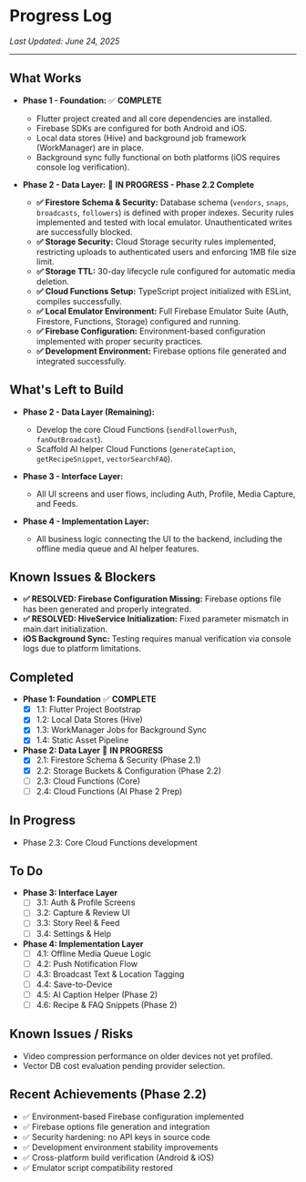 # Progress Log

*Last Updated: June 24, 2025*

---

## What Works

-   **Phase 1 - Foundation:** ✅ **COMPLETE**
    -   Flutter project created and all core dependencies are installed.
    -   Firebase SDKs are configured for both Android and iOS.
    -   Local data stores (Hive) and background job framework (WorkManager) are in place.
    -   Background sync fully functional on both platforms (iOS requires console log verification).

-   **Phase 2 - Data Layer:** 🔄 **IN PROGRESS - Phase 2.2 Complete**
    -   **✅ Firestore Schema & Security:** Database schema (`vendors`, `snaps`, `broadcasts`, `followers`) is defined with proper indexes. Security rules implemented and tested with local emulator. Unauthenticated writes are successfully blocked.
    -   **✅ Storage Security:** Cloud Storage security rules implemented, restricting uploads to authenticated users and enforcing 1MB file size limit.
    -   **✅ Storage TTL:** 30-day lifecycle rule configured for automatic media deletion.
    -   **✅ Cloud Functions Setup:** TypeScript project initialized with ESLint, compiles successfully.
    -   **✅ Local Emulator Environment:** Full Firebase Emulator Suite (Auth, Firestore, Functions, Storage) configured and running.
    -   **✅ Firebase Configuration:** Environment-based configuration implemented with proper security practices.
    -   **✅ Development Environment:** Firebase options file generated and integrated successfully.

## What's Left to Build

-   **Phase 2 - Data Layer (Remaining):**
    -   Develop the core Cloud Functions (`sendFollowerPush`, `fanOutBroadcast`).
    -   Scaffold AI helper Cloud Functions (`generateCaption`, `getRecipeSnippet`, `vectorSearchFAQ`).

-   **Phase 3 - Interface Layer:**
    -   All UI screens and user flows, including Auth, Profile, Media Capture, and Feeds.

-   **Phase 4 - Implementation Layer:**
    -   All business logic connecting the UI to the backend, including the offline media queue and AI helper features.

## Known Issues & Blockers

-   **✅ RESOLVED: Firebase Configuration Missing:** Firebase options file has been generated and properly integrated.
-   **✅ RESOLVED: HiveService Initialization:** Fixed parameter mismatch in main.dart initialization.
-   **iOS Background Sync:** Testing requires manual verification via console logs due to platform limitations.

## Completed
- **Phase 1: Foundation** ✅ **COMPLETE**
  - [X] 1.1: Flutter Project Bootstrap
  - [X] 1.2: Local Data Stores (Hive)
  - [X] 1.3: WorkManager Jobs for Background Sync
  - [X] 1.4: Static Asset Pipeline

- **Phase 2: Data Layer** 🔄 **IN PROGRESS**
  - [X] 2.1: Firestore Schema & Security (Phase 2.1)
  - [X] 2.2: Storage Buckets & Configuration (Phase 2.2)
  - [ ] 2.3: Cloud Functions (Core)
  - [ ] 2.4: Cloud Functions (AI Phase 2 Prep)

## In Progress
- Phase 2.3: Core Cloud Functions development

## To Do
- **Phase 3: Interface Layer**
  - [ ] 3.1: Auth & Profile Screens
  - [ ] 3.2: Capture & Review UI
  - [ ] 3.3: Story Reel & Feed
  - [ ] 3.4: Settings & Help
- **Phase 4: Implementation Layer**
  - [ ] 4.1: Offline Media Queue Logic
  - [ ] 4.2: Push Notification Flow
  - [ ] 4.3: Broadcast Text & Location Tagging
  - [ ] 4.4: Save-to-Device
  - [ ] 4.5: AI Caption Helper (Phase 2)
  - [ ] 4.6: Recipe & FAQ Snippets (Phase 2)

## Known Issues / Risks
- Video compression performance on older devices not yet profiled.
- Vector DB cost evaluation pending provider selection.

## Recent Achievements (Phase 2.2)
- ✅ Environment-based Firebase configuration implemented
- ✅ Firebase options file generation and integration
- ✅ Security hardening: no API keys in source code
- ✅ Development environment stability improvements
- ✅ Cross-platform build verification (Android & iOS)
- ✅ Emulator script compatibility restored

